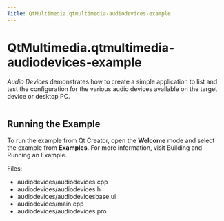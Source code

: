 ```yaml
---
Title: QtMultimedia.qtmultimedia-audiodevices-example
---
```


# QtMultimedia.qtmultimedia-audiodevices-example

<span class="subtitle"></span>
<!-- $$$audiodevices-description -->
<p><i>Audio Devices</i> demonstrates how to create a simple application to list and test the configuration for the various audio devices available on the target device or desktop PC.</p>
<p class="centerAlign"><img src="https://assets.ubuntu.com/v1/53000cf6-audiodevices.png" alt="" /></p>
<h2 id="running-the-example">Running the Example</h2>
<p>To run the example from Qt Creator, open the <b>Welcome</b> mode and select the example from <b>Examples</b>. For more information, visit Building and Running an Example.</p>
<p>Files:</p>
<ul>
<li>audiodevices/audiodevices.cpp</li>
<li>audiodevices/audiodevices.h</li>
<li>audiodevices/audiodevicesbase.ui</li>
<li>audiodevices/main.cpp</li>
<li>audiodevices/audiodevices.pro</li>
</ul>
<!-- @@@audiodevices -->
